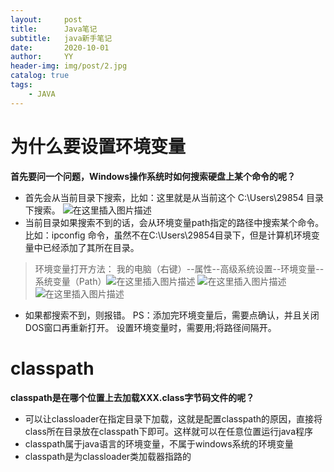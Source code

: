 ```yaml
---
layout:     post
title:      Java笔记
subtitle:   java新手笔记
date:       2020-10-01
author:     YY
header-img: img/post/2.jpg
catalog: true
tags:
    - JAVA
---
```


# 为什么要设置环境变量
**首先要问一个问题，Windows操作系统时如何搜索硬盘上某个命令的呢？**

 - 首先会从当前目录下搜索，比如：这里就是从当前这个 C:\Users\29854 目录下搜索。
  ![在这里插入图片描述](https://img-blog.csdnimg.cn/20200819182125357.png?x-oss-process=image/watermark,type_ZmFuZ3poZW5naGVpdGk,shadow_10,text_aHR0cHM6Ly9ibG9nLmNzZG4ubmV0L3FxXzQ2MTEwMjI0,size_16,color_FFFFFF,t_70#pic_center)
 - 当前目录如果搜索不到的话，会从环境变量path指定的路径中搜索某个命令。比如：ipconfig 命令，虽然不在C:\Users\29854目录下，但是计算机环境变量中已经添加了其所在目录。

> 环境变量打开方法：
> 我的电脑（右键）--属性--高级系统设置--环境变量--系统变量（Path）![在这里插入图片描述](https://img-blog.csdnimg.cn/20200819182718272.png#pic_center)
> ![在这里插入图片描述](https://img-blog.csdnimg.cn/20200819182841659.png?x-oss-process=image/watermark,type_ZmFuZ3poZW5naGVpdGk,shadow_10,text_aHR0cHM6Ly9ibG9nLmNzZG4ubmV0L3FxXzQ2MTEwMjI0,size_16,color_FFFFFF,t_70#pic_center)
![在这里插入图片描述](https://img-blog.csdnimg.cn/20200819182828587.png?x-oss-process=image/watermark,type_ZmFuZ3poZW5naGVpdGk,shadow_10,text_aHR0cHM6Ly9ibG9nLmNzZG4ubmV0L3FxXzQ2MTEwMjI0,size_16,color_FFFFFF,t_70#pic_center)

 - 如果都搜索不到，则报错。
 PS：添加完环境变量后，需要点确认，并且关闭DOS窗口再重新打开。
 设置环境变量时，需要用;将路径间隔开。

# classpath
**classpath是在哪个位置上去加载XXX.class字节码文件的呢？**

 - 可以让classloader在指定目录下加载，这就是配置classpath的原因，直接将class所在目录放在classpath下即可。这样就可以在任意位置运行java程序
 - classpath属于java语言的环境变量，不属于windows系统的环境变量
 - classpath是为classloader类加载器指路的
 